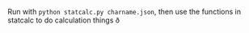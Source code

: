Run with `python statcalc.py charname.json`, then use the functions in statcalc to do calculation things ð 